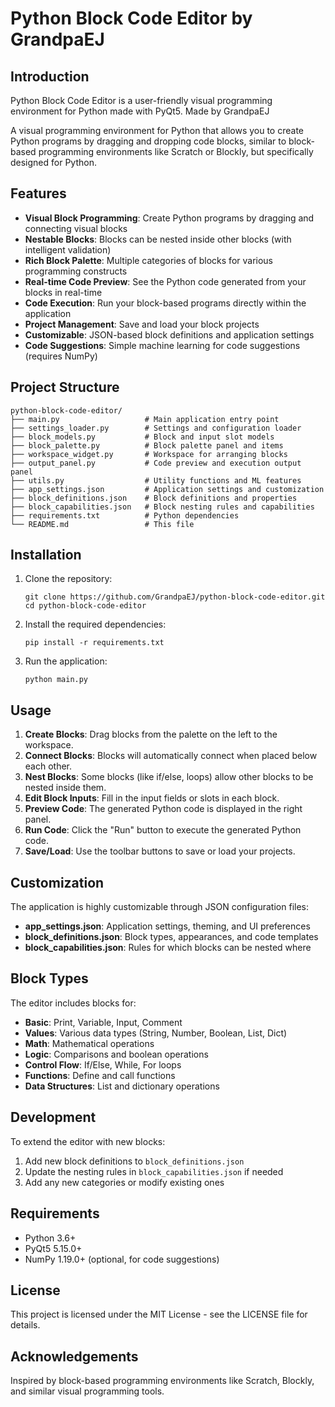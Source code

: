 # Python Block Code Editor by GrandpaEJ

## Introduction

Python Block Code Editor is a user-friendly visual programming environment for Python made with PyQt5. Made by GrandpaEJ

A visual programming environment for Python that allows you to create Python programs by dragging and dropping code blocks, similar to block-based programming environments like Scratch or Blockly, but specifically designed for Python.

## Features

- **Visual Block Programming**: Create Python programs by dragging and connecting visual blocks
- **Nestable Blocks**: Blocks can be nested inside other blocks (with intelligent validation)
- **Rich Block Palette**: Multiple categories of blocks for various programming constructs
- **Real-time Code Preview**: See the Python code generated from your blocks in real-time
- **Code Execution**: Run your block-based programs directly within the application
- **Project Management**: Save and load your block projects
- **Customizable**: JSON-based block definitions and application settings
- **Code Suggestions**: Simple machine learning for code suggestions (requires NumPy)

## Project Structure

```
python-block-code-editor/
├── main.py                   # Main application entry point
├── settings_loader.py        # Settings and configuration loader
├── block_models.py           # Block and input slot models
├── block_palette.py          # Block palette panel and items
├── workspace_widget.py       # Workspace for arranging blocks
├── output_panel.py           # Code preview and execution output panel
├── utils.py                  # Utility functions and ML features
├── app_settings.json         # Application settings and customization
├── block_definitions.json    # Block definitions and properties
├── block_capabilities.json   # Block nesting rules and capabilities
├── requirements.txt          # Python dependencies
└── README.md                 # This file
```

## Installation

1. Clone the repository:
   ```
   git clone https://github.com/GrandpaEJ/python-block-code-editor.git
   cd python-block-code-editor
   ```

2. Install the required dependencies:
   ```
   pip install -r requirements.txt
   ```

3. Run the application:
   ```
   python main.py
   ```

## Usage

1. **Create Blocks**: Drag blocks from the palette on the left to the workspace.
2. **Connect Blocks**: Blocks will automatically connect when placed below each other.
3. **Nest Blocks**: Some blocks (like if/else, loops) allow other blocks to be nested inside them.
4. **Edit Block Inputs**: Fill in the input fields or slots in each block.
5. **Preview Code**: The generated Python code is displayed in the right panel.
6. **Run Code**: Click the "Run" button to execute the generated Python code.
7. **Save/Load**: Use the toolbar buttons to save or load your projects.

## Customization

The application is highly customizable through JSON configuration files:

- **app_settings.json**: Application settings, theming, and UI preferences
- **block_definitions.json**: Block types, appearances, and code templates
- **block_capabilities.json**: Rules for which blocks can be nested where

## Block Types

The editor includes blocks for:

- **Basic**: Print, Variable, Input, Comment
- **Values**: Various data types (String, Number, Boolean, List, Dict)
- **Math**: Mathematical operations
- **Logic**: Comparisons and boolean operations
- **Control Flow**: If/Else, While, For loops
- **Functions**: Define and call functions
- **Data Structures**: List and dictionary operations

## Development

To extend the editor with new blocks:

1. Add new block definitions to `block_definitions.json`
2. Update the nesting rules in `block_capabilities.json` if needed
3. Add any new categories or modify existing ones

## Requirements

- Python 3.6+
- PyQt5 5.15.0+
- NumPy 1.19.0+ (optional, for code suggestions)

## License

This project is licensed under the MIT License - see the LICENSE file for details.

## Acknowledgements

Inspired by block-based programming environments like Scratch, Blockly, and similar visual programming tools. 